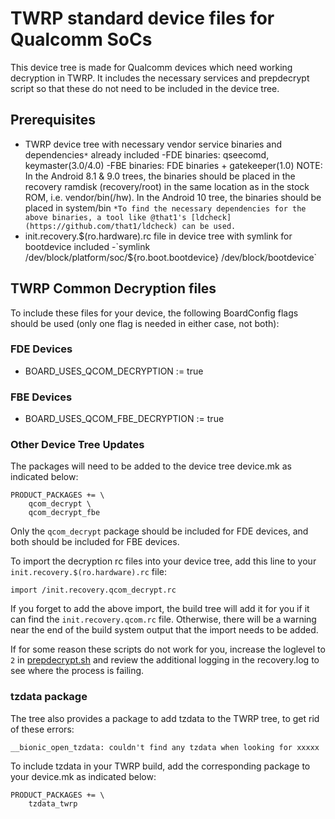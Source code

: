# TWRP standard device files for Qualcomm SoCs

This device tree is made for Qualcomm devices which need working decryption in TWRP. It includes the necessary services and prepdecrypt script so that these do not need to be included in the device tree.

## Prerequisites
- TWRP device tree with necessary vendor service binaries and dependencies`*` already included
	-FDE binaries: qseecomd, keymaster(3.0/4.0)
	-FBE binaries: FDE binaries + gatekeeper(1.0)
	NOTE: In the Android 8.1 & 9.0 trees, the binaries should be placed in the recovery ramdisk (recovery/root) in the same location as in the stock ROM, i.e. vendor/bin(/hw). In the Android 10 tree, the binaries should be placed in system/bin
	`*To find the necessary dependencies for the above binaries, a tool like @that1's [ldcheck](https://github.com/that1/ldcheck) can be used.`
- init.recovery.$(ro.hardware).rc file in device tree with symlink for bootdevice included
	-`symlink /dev/block/platform/soc/${ro.boot.bootdevice} /dev/block/bootdevice`

## TWRP Common Decryption files
To include these files for your device, the following BoardConfig flags should be used (only one flag is needed in either case, not both):
### FDE Devices
- BOARD_USES_QCOM_DECRYPTION := true
### FBE Devices
- BOARD_USES_QCOM_FBE_DECRYPTION := true
### Other Device Tree Updates
The packages will need to be added to the device tree device.mk as indicated below:
```
PRODUCT_PACKAGES += \
    qcom_decrypt \
    qcom_decrypt_fbe
```
Only the `qcom_decrypt` package should be included for FDE devices, and both should be included for FBE devices.

To import the decryption rc files into your device tree, add this line to your `init.recovery.$(ro.hardware).rc` file:
```
import /init.recovery.qcom_decrypt.rc
```

If you forget to add the above import, the build tree will add it for you if it can find the `init.recovery.qcom.rc` file. Otherwise, there will be a warning near the end of the build system output that the import needs to be added.

If for some reason these scripts do not work for you, increase the loglevel to `2` in [prepdecrypt.sh](https://github.com/TeamWin/android_device_qcom_twrp-common/blob/android-9.0/crypto/sbin/prepdecrypt.sh#L22) and review the additional logging in the recovery.log to see where the process is failing.

### tzdata package
The tree also provides a package to add tzdata to the TWRP tree, to get rid of these errors:
```
__bionic_open_tzdata: couldn't find any tzdata when looking for xxxxx
```

To include tzdata in your TWRP build, add the corresponding package to your device.mk as indicated below:
```
PRODUCT_PACKAGES += \
    tzdata_twrp
```
